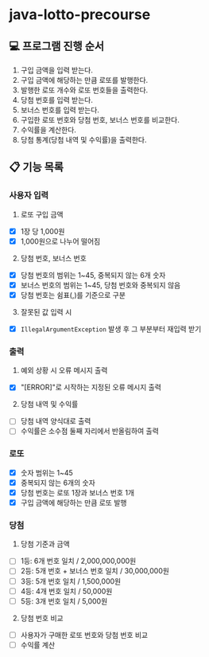 # java-lotto-precourse

## 💻 프로그램 진행 순서
1. 구입 금액을 입력 받는다.
2. 구입 금액에 해당하는 만큼 로또를 발행한다.
3. 발행한 로또 개수와 로또 번호들을 출력한다.
4. 당첨 번호를 입력 받는다.
5. 보너스 번호를 입력 받는다.
6. 구입한 로또 번호와 당첨 번호, 보너스 번호를 비교한다.
7. 수익률을 계산한다.
8. 당첨 통계(당첨 내역 및 수익률)을 출력한다.

## 📋 기능 목록
### 사용자 입력
1. 로또 구입 금액
- [x] 1장 당 1,000원
- [x] 1,000원으로 나누어 떨어짐

2. 당첨 번호, 보너스 번호
- [x] 당첨 번호의 범위는 1~45, 중복되지 않는 6개 숫자
- [x] 보너스 번호의 범위는 1~45, 당첨 번호와 중복되지 않음
- [x] 당첨 번호는 쉼표(,)를 기준으로 구분

3. 잘못된 값 입력 시
- [x] ``IllegalArgumentException`` 발생 후 그 부분부터 재입력 받기

### 출력
1. 예외 상황 시 오류 메시지 출력
- [x] "[ERROR]"로 시작하는 지정된 오류 메시지 출력

2. 당첨 내역 및 수익률
- [ ] 당첨 내역 양식대로 출력
- [ ] 수익률은 소수점 둘째 자리에서 반올림하여 출력

### 로또
- [x] 숫자 범위는 1~45
- [x] 중복되지 않는 6개의 숫자
- [x] 당첨 번호는 로또 1장과 보너스 번호 1개
- [x] 구입 금액에 해당하는 만큼 로또 발행

### 당첨
1. 당첨 기준과 금액
- [ ] 1등: 6개 번호 일치 / 2,000,000,000원
- [ ] 2등: 5개 번호 + 보너스 번호 일치 / 30,000,000원
- [ ] 3등: 5개 번호 일치 / 1,500,000원
- [ ] 4등: 4개 번호 일치 / 50,000원
- [ ] 5등: 3개 번호 일치 / 5,000원

2. 당첨 번호 비교
- [ ] 사용자가 구매한 로또 번호와 당첨 번호 비교
- [ ] 수익률 계산